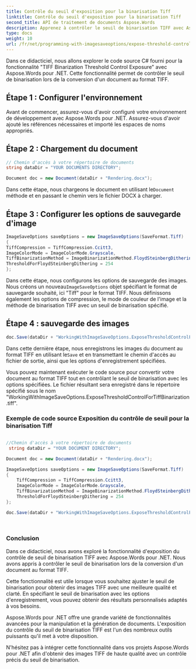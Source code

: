 ```yaml
---
title: Contrôle du seuil d'exposition pour la binarisation Tiff
linktitle: Contrôle du seuil d'exposition pour la binarisation Tiff
second_title: API de traitement de documents Aspose.Words
description: Apprenez à contrôler le seuil de binarisation TIFF avec Aspose.Words pour .NET. Tutoriel complet pour des images de meilleure qualité.
type: docs
weight: 10
url: /fr/net/programming-with-imagesaveoptions/expose-threshold-control-for-tiff-binarization/
---
```

Dans ce didacticiel, nous allons explorer le code source C# fourni pour la fonctionnalité "TIFF Binarization Threshold Control Exposure" avec Aspose.Words pour .NET. Cette fonctionnalité permet de contrôler le seuil de binarisation lors de la conversion d'un document au format TIFF.

## Étape 1 : Configurer l'environnement

Avant de commencer, assurez-vous d'avoir configuré votre environnement de développement avec Aspose.Words pour .NET. Assurez-vous d'avoir ajouté les références nécessaires et importé les espaces de noms appropriés.

## Étape 2 : Chargement du document

```csharp
// Chemin d'accès à votre répertoire de documents
string dataDir = "YOUR DOCUMENTS DIRECTORY";

Document doc = new Document(dataDir + "Rendering.docx");
```

 Dans cette étape, nous chargeons le document en utilisant le`Document` méthode et en passant le chemin vers le fichier DOCX à charger.

## Étape 3 : Configurer les options de sauvegarde d'image

```csharp
ImageSaveOptions saveOptions = new ImageSaveOptions(SaveFormat.Tiff)
{
TiffCompression = TiffCompression.Ccitt3,
ImageColorMode = ImageColorMode.Grayscale,
TiffBinarizationMethod = ImageBinarizationMethod.FloydSteinbergDithering,
ThresholdForFloydSteinbergDithering = 254
};
```

 Dans cette étape, nous configurons les options de sauvegarde des images. Nous créons un nouveau`ImageSaveOptions` objet spécifiant le format de sauvegarde souhaité, ici "Tiff" pour le format TIFF. Nous définissons également les options de compression, le mode de couleur de l'image et la méthode de binarisation TIFF avec un seuil de binarisation spécifié.

## Étape 4 : sauvegarde des images

```csharp
doc.Save(dataDir + "WorkingWithImageSaveOptions.ExposeThresholdControlForTiffBinarization.tiff", saveOptions);
```

Dans cette dernière étape, nous enregistrons les images du document au format TIFF en utilisant le`Save` et en transmettant le chemin d'accès au fichier de sortie, ainsi que les options d'enregistrement spécifiées.

Vous pouvez maintenant exécuter le code source pour convertir votre document au format TIFF tout en contrôlant le seuil de binarisation avec les options spécifiées. Le fichier résultant sera enregistré dans le répertoire spécifié sous le nom "WorkingWithImageSaveOptions.ExposeThresholdControlForTiffBinarization.tiff".

### Exemple de code source Exposition du contrôle de seuil pour la binarisation Tiff

```csharp 

//Chemin d'accès à votre répertoire de documents
 string dataDir = "YOUR DOCUMENT DIRECTORY"; 

Document doc = new Document(dataDir + "Rendering.docx");

ImageSaveOptions saveOptions = new ImageSaveOptions(SaveFormat.Tiff)
{
	TiffCompression = TiffCompression.Ccitt3,
	ImageColorMode = ImageColorMode.Grayscale,
	TiffBinarizationMethod = ImageBinarizationMethod.FloydSteinbergDithering,
	ThresholdForFloydSteinbergDithering = 254
};

doc.Save(dataDir + "WorkingWithImageSaveOptions.ExposeThresholdControlForTiffBinarization.tiff", saveOptions);
            
        
```

### Conclusion

Dans ce didacticiel, nous avons exploré la fonctionnalité d'exposition du contrôle de seuil de binarisation TIFF avec Aspose.Words pour .NET. Nous avons appris à contrôler le seuil de binarisation lors de la conversion d'un document au format TIFF.

Cette fonctionnalité est utile lorsque vous souhaitez ajuster le seuil de binarisation pour obtenir des images TIFF avec une meilleure qualité et clarté. En spécifiant le seuil de binarisation avec les options d'enregistrement, vous pouvez obtenir des résultats personnalisés adaptés à vos besoins.

Aspose.Words pour .NET offre une grande variété de fonctionnalités avancées pour la manipulation et la génération de documents. L'exposition du contrôle du seuil de binarisation TIFF est l'un des nombreux outils puissants qu'il met à votre disposition.

N'hésitez pas à intégrer cette fonctionnalité dans vos projets Aspose.Words pour .NET afin d'obtenir des images TIFF de haute qualité avec un contrôle précis du seuil de binarisation.